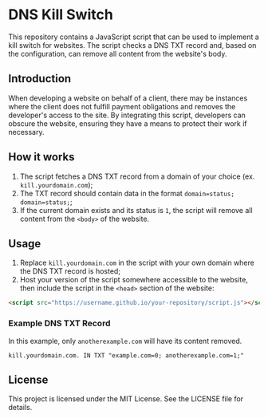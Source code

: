 # DNS Kill Switch

This repository contains a JavaScript script that can be used to implement a kill switch for websites. The script checks
a DNS TXT record and, based on the configuration, can remove all content from the website's body.

## Introduction

When developing a website on behalf of a client, there may be instances where the client does not fulfill payment
obligations and removes the developer's access to the site. By integrating this script, developers can obscure the
website, ensuring they have a means to protect their work if necessary.

## How it works

1. The script fetches a DNS TXT record from a domain of your choice (ex. `kill.yourdomain.com`);
2. The TXT record should contain data in the format `domain=status; domain=status;`;
3. If the current domain exists and its status is `1`, the script will remove all content from the `<body>` of the
   website.

## Usage

1. Replace `kill.yourdomain.com` in the script with your own domain where the DNS TXT record is hosted;
2. Host your version of the script somewhere accessible to the website, then include the script in the `<head>`
section of the website:

```html
<script src="https://username.github.io/your-repository/script.js"></script>
```

### Example DNS TXT Record

In this example, only `anotherexample.com` will have its content removed.

```
kill.yourdomain.com. IN TXT "example.com=0; anotherexample.com=1;"
```

## License

This project is licensed under the MIT License. See the LICENSE file for details.